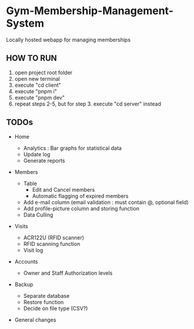 # Gym-Membership-Management-System
Locally hosted webapp for managing memberships

## HOW TO RUN
1. open project root folder
2. open new terminal
3. execute "cd client"
4. execute "pnpm i"
5. execute "pnpm dev"
6. repeat steps 2-5, but for step 3. execute "cd server" instead

## TODOs
- Home
  - Analytics : Bar graphs for statistical data
  - Update log
  - Generate reports

- Members
  - Table
    - Edit and Cancel members
    - Automatic flagging of expired members
  - Add e-mail column (email validation : must contain @, optional field)
  - Add profile-picture column and storing function
  - Data Culling

- Visits
  - ACR122U (RFID scanner)
  - RFID scanning function
  - Visit log

- Accounts
  - Owner and Staff Authorization levels

- Backup
  - Separate database
  - Restore function
  - Decide on file type (CSV?)

- General changes
